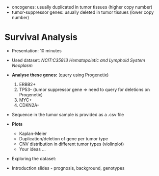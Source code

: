 * oncogenes: usually duplicated in tumor tissues (higher copy number)
* tumor-suppressor genes: usually deleted in tumor tissues (lower copy number)

# Survival Analysis

* Presentation: 10 minutes

* Used dataset: _NCIT:C35813 Hematopoietic and Lymphoid System Neoplasm_

* **Analyse these genes:** (query using Progenetix)
    1) ERBB2+
    2) TP53- (tumor suppressor gene $\Rightarrow$ need to query for deletions on Progenetix)
    3) MYC+
    4) CDKN2A-

* Sequence in the tumor sample is provided as a .csv file

* **Plots**
    * Kaplan-Meier
    * Duplication/deletion of gene per tumor type
    * CNV distribution in different tumor types (violinplot)
    * Your ideas ...

* Exploring the dataset:

* Introduction slides - prognosis, background, genotypes

